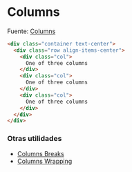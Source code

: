 # Columns

Fuente: [Columns](https://getbootstrap.com/docs/5.3/layout/columns/)

```html title='Columnas centradas arriba'
<div class="container text-center">
  <div class="row align-items-center">
    <div class="col">
      One of three columns
    </div>
    <div class="col">
      One of three columns
    </div>
    <div class="col">
      One of three columns
    </div>
  </div>
</div>
```

### Otras utilidades

- [Columns Breaks](https://getbootstrap.com/docs/5.3/layout/columns/#column-breaks) 
- [Columns Wrapping](https://getbootstrap.com/docs/5.3/layout/columns/#column-wrapping)
